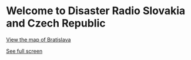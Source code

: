 #  

# Welcome to Disaster Radio Slovakia and Czech Republic

[View the map of Bratislava](https://osm.quelltextlich.at/viewer-js.html?kml_url=https://raw.githubusercontent.com/DisasterRadioSKCZ/DisasterRadioSKCZ.github.io/main/disaster-radio-map-bratislava.kml)

<a href="//umap.openstreetmap.fr/en/map/disaster-radio-sk-cz_495988">See full screen</a></p>

